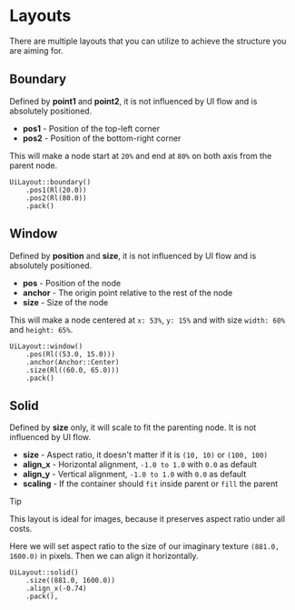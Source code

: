 # Layouts

There are multiple layouts that you can utilize to achieve the structure you are aiming for.

## Boundary
Defined by **point1** and **point2**, it is not influenced by UI flow and is absolutely positioned.
- **pos1** - Position of the top-left corner
- **pos2** - Position of the bottom-right corner

This will make a node start at `20%` and end at `80%` on both axis from the parent node.

```rust, noplayground
UiLayout::boundary()
    .pos1(Rl(20.0))
    .pos2(Rl(80.0))
    .pack()
```

## Window
Defined by **position** and **size**, it is not influenced by UI flow and is absolutely positioned.
- **pos** - Position of the node
- **anchor** - The origin point relative to the rest of the node
- **size** - Size of the node

This will make a node centered at `x: 53%`, `y: 15%` and with size `width: 60%` and `height: 65%`.

```rust, noplayground
UiLayout::window()
    .pos(Rl((53.0, 15.0)))
    .anchor(Anchor::Center)
    .size(Rl((60.0, 65.0)))
    .pack()
```

## Solid
Defined by **size** only, it will scale to fit the parenting node. It is not influenced by UI flow.
- **size** - Aspect ratio, it doesn't matter if it is `(10, 10)` or `(100, 100)`
- **align_x** - Horizontal alignment, `-1.0 to 1.0` with `0.0` as default
- **align_y** - Vertical alignment, `-1.0 to 1.0` with `0.0` as default
- **scaling** - If the container should `fit` inside parent or `fill` the parent

> [!TIP]
> This layout is ideal for images, because it preserves aspect ratio under all costs.

Here we will set aspect ratio to the size of our imaginary texture `(881.0, 1600.0)` in pixels.
Then we can align it horizontally.

```rust, noplayground
UiLayout::solid()
    .size((881.0, 1600.0))
    .align_x(-0.74)
    .pack(),
```
